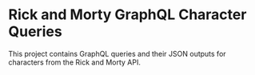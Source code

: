 # Rick and Morty GraphQL Character Queries
This project contains GraphQL queries and their JSON outputs for characters from the Rick and Morty API.

